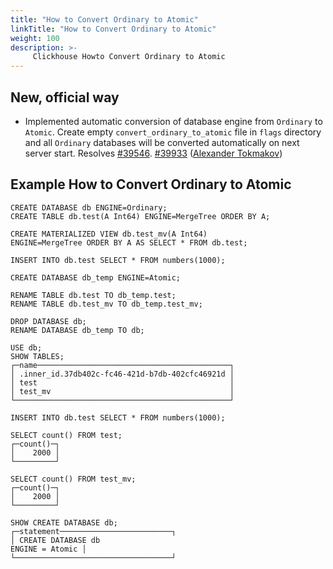 ```yaml
---
title: "How to Convert Ordinary to Atomic"
linkTitle: "How to Convert Ordinary to Atomic"
weight: 100
description: >-
     Clickhouse Howto Convert Ordinary to Atomic
---
```


## New, official way

* Implemented automatic conversion of database engine from `Ordinary` to `Atomic`. Create empty `convert_ordinary_to_atomic` file in `flags` directory and all `Ordinary` databases will be converted automatically on next server start. Resolves [#39546](https://github.com/ClickHouse/ClickHouse/issues/39546). [#39933](https://github.com/ClickHouse/ClickHouse/pull/39933) ([Alexander Tokmakov](https://github.com/tavplubix))

## Example How to Convert Ordinary to Atomic

```
CREATE DATABASE db ENGINE=Ordinary;
CREATE TABLE db.test(A Int64) ENGINE=MergeTree ORDER BY A;

CREATE MATERIALIZED VIEW db.test_mv(A Int64) 
ENGINE=MergeTree ORDER BY A AS SELECT * FROM db.test;

INSERT INTO db.test SELECT * FROM numbers(1000);

CREATE DATABASE db_temp ENGINE=Atomic;

RENAME TABLE db.test TO db_temp.test;
RENAME TABLE db.test_mv TO db_temp.test_mv;

DROP DATABASE db;
RENAME DATABASE db_temp TO db;

USE db;
SHOW TABLES;
┌─name───────────────────────────────────────────┐
│ .inner_id.37db402c-fc46-421d-b7db-402cfc46921d │
│ test                                           │
│ test_mv                                        │
└────────────────────────────────────────────────┘

INSERT INTO db.test SELECT * FROM numbers(1000);

SELECT count() FROM test;
┌─count()─┐
│    2000 │
└─────────┘

SELECT count() FROM test_mv;
┌─count()─┐
│    2000 │
└─────────┘

SHOW CREATE DATABASE db;
┌─statement─────────────────────────┐
│ CREATE DATABASE db
ENGINE = Atomic │
└───────────────────────────────────┘
```
